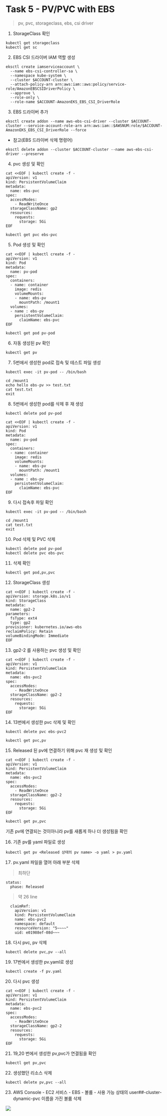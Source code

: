 # Task 5 - PV/PVC with EBS

> pv, pvc, storageclass, ebs, csi driver

1. StorageClass 확인
```
kubectl get storageclass
kubectl get sc
```

2. EBS CSI 드라이버 IAM 역할 생성 
```
eksctl create iamserviceaccount \
  --name ebs-csi-controller-sa \
  --namespace kube-system \
  --cluster $ACCOUNT-cluster \
  --attach-policy-arn arn:aws:iam::aws:policy/service-role/AmazonEBSCSIDriverPolicy \
  --approve \
  --role-only \
  --role-name $ACCOUNT-AmazonEKS_EBS_CSI_DriverRole
```

3. EBS 드라이버 추가
```
eksctl create addon --name aws-ebs-csi-driver --cluster $ACCOUNT-cluster --service-account-role-arn arn:aws:iam::$AWSNUM:role/$ACCOUNT-AmazonEKS_EBS_CSI_DriverRole --force
```

* 참고(EBS 드라이버 삭제 명령어)
```
eksctl delete addon --cluster $ACCOUNT-cluster --name aws-ebs-csi-driver --preserve
```

4. pvc 생성 및 확인
```
cat <<EOF | kubectl create -f -
apiVersion: v1
kind: PersistentVolumeClaim
metadata:
  name: ebs-pvc
spec: 
  accessModes:
    - ReadWriteOnce
  storageClassName: gp2
  resources: 
    requests:
      storage: 5Gi
EOF
```

```
kubectl get pvc ebs-pvc
```

5. Pod 생성 및 확인 
```
cat <<EOF | kubectl create -f -
apiVersion: v1
kind: Pod
metadata:
  name: pv-pod
spec:
  containers:
  - name: container
    image: redis
    volumeMounts:
    - name: ebs-pv
      mountPath: /mount1
  volumes:
  - name : ebs-pv
    persistentVolumeClaim:
      claimName: ebs-pvc
EOF
```

```
kubectl get pod pv-pod
```

6. 자동 생성된 pv 확인
```
kubectl get pv
```

7. 5번에서 생성한 pod로 접속 및 테스트 파일 생성
```
kubectl exec -it pv-pod -- /bin/bash
```
```
cd /mount1
echo hello ebs-pv >> test.txt
cat test.txt
exit
```

8. 5번에서 생성한 pod를 삭제 후 재 생성 
```
kubectl delete pod pv-pod
```

```
cat <<EOF | kubectl create -f -
apiVersion: v1
kind: Pod
metadata:
  name: pv-pod
spec:
  containers:
  - name: container
    image: redis
    volumeMounts:
    - name: ebs-pv
      mountPath: /mount1
  volumes:
  - name : ebs-pv
    persistentVolumeClaim:
      claimName: ebs-pvc
EOF
```

9. 다시 접속후 파일 확인
```
kubectl exec -it pv-pod -- /bin/bash
```
```
cd /mount1
cat test.txt
exit
```

10. Pod 삭제 및 PVC 삭제
```
kubectl delete pod pv-pod
kubectl delete pvc ebs-pvc
```

11. 삭제 확인
```
kubectl get pod,pv,pvc
```

12. StorageClass 생성
```
cat <<EOF | kubectl create -f -
apiVersion: storage.k8s.io/v1
kind: StorageClass
metadata:
  name: gp2-2
parameters:
  fsType: ext4
  type: gp2
provisioner: kubernetes.io/aws-ebs
reclaimPolicy: Retain
volumeBindingMode: Immediate
EOF
```

13. gp2-2 를 사용하는 pvc 생성 및 확인
```
cat <<EOF | kubectl create -f -
apiVersion: v1
kind: PersistentVolumeClaim
metadata:
  name: ebs-pvc2
spec: 
  accessModes:
    - ReadWriteOnce
  storageClassName: gp2-2
  resources: 
    requests:
      storage: 5Gi
EOF
```

14. 13번에서 생성한 pvc 삭제 및 확인 
```
kubectl delete pvc ebs-pvc2
```

```
kubectl get pvc,pv
```

15. Released 된 pv에 연결하기 위해 pvc 재 생성 및 확인 

```
cat <<EOF | kubectl create -f -
apiVersion: v1
kind: PersistentVolumeClaim
metadata:
  name: ebs-pvc2
spec: 
  accessModes:
    - ReadWriteOnce
  storageClassName: gp2-2
  resources: 
    requests:
      storage: 5Gi
EOF
```

``` 
kubectl get pv,pvc
```

기존 pv에 연결되는 것이아니라 pv를 새롭게 하나 더 생성됨을 확인


16. 기존 pv를 yaml 파일로 생성
```
kubectl get pv <Released 상태의 pv name> -o yaml > pv.yaml
```

17. pv.yaml 파일을 열어 아래 부분 삭제

> 최하단 
```
status:
  phase: Released
```
> 약 26 line 
```
  claimRef:
    apiVersion: v1
    kind: PersistentVolumeClaim
    name: ebs-pvc2
    namespace: default
    resourceVersion: "5~~~~"
    uid: e01988ef-08d~~~
```
18. 다시 pvc, pv 삭제
```
kubectl delete pvc,pv --all
```

19. 17번에서 생성한 pv.yaml로 생성
```
kubectl create -f pv.yaml
```

20. 다시 pvc 생성
```
cat <<EOF | kubectl create -f -
apiVersion: v1
kind: PersistentVolumeClaim
metadata:
  name: ebs-pvc2
spec: 
  accessModes:
    - ReadWriteOnce
  storageClassName: gp2-2
  resources: 
    requests:
      storage: 5Gi
EOF
```

21. 19,20 번에서 생성한 pv,pvc가 연결됨을 확인
```
kubectl get pv,pvc
```

22. 생성했던 리소스 삭제
```
kubectl delete pv,pvc --all
```

23. AWS Console - EC2 서비스 - EBS - 볼륨 - 사용 가능 상태의  user##-cluster-dynamic-pvc 이름을 가진 볼륨 삭제 

![](../img/L1T5-23.png)